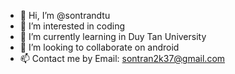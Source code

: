 - 👋 Hi, I’m @sontrandtu
- 👀 I’m interested in coding
- 🌱 I’m currently learning in Duy Tan University
- 💞️ I’m looking to collaborate on android
- 📫 Contact me by Email: sontran2k37@gmail.com

<!---
sontrandtu/sontrandtu is a ✨ special ✨ repository because its `README.md` (this file) appears on your GitHub profile.
You can click the Preview link to take a look at your changes.
--->
